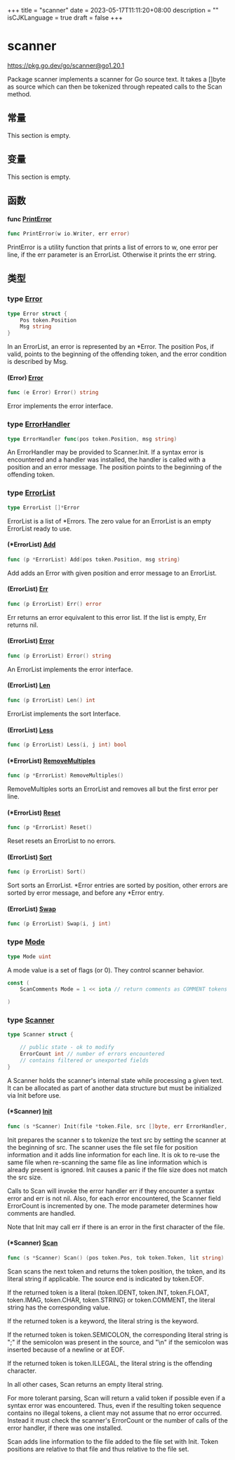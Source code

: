 +++
title = "scanner"
date = 2023-05-17T11:11:20+08:00
description = ""
isCJKLanguage = true
draft = false
+++
# scanner

https://pkg.go.dev/go/scanner@go1.20.1



Package scanner implements a scanner for Go source text. It takes a []byte as source which can then be tokenized through repeated calls to the Scan method.







## 常量 

This section is empty.

## 变量

This section is empty.

## 函数

#### func [PrintError](https://cs.opensource.google/go/go/+/go1.20.1:src/go/scanner/errors.go;l=112) 

``` go 
func PrintError(w io.Writer, err error)
```

PrintError is a utility function that prints a list of errors to w, one error per line, if the err parameter is an ErrorList. Otherwise it prints the err string.

## 类型

### type [Error](https://cs.opensource.google/go/go/+/go1.20.1:src/go/scanner/errors.go;l=18) 

``` go 
type Error struct {
	Pos token.Position
	Msg string
}
```

In an ErrorList, an error is represented by an *Error. The position Pos, if valid, points to the beginning of the offending token, and the error condition is described by Msg.

#### (Error) [Error](https://cs.opensource.google/go/go/+/go1.20.1:src/go/scanner/errors.go;l=24) 

``` go 
func (e Error) Error() string
```

Error implements the error interface.

### type [ErrorHandler](https://cs.opensource.google/go/go/+/go1.20.1:src/go/scanner/scanner.go;l=24) 

``` go 
type ErrorHandler func(pos token.Position, msg string)
```

An ErrorHandler may be provided to Scanner.Init. If a syntax error is encountered and a handler was installed, the handler is called with a position and an error message. The position points to the beginning of the offending token.

### type [ErrorList](https://cs.opensource.google/go/go/+/go1.20.1:src/go/scanner/errors.go;l=35) 

``` go 
type ErrorList []*Error
```

ErrorList is a list of *Errors. The zero value for an ErrorList is an empty ErrorList ready to use.

#### (*ErrorList) [Add](https://cs.opensource.google/go/go/+/go1.20.1:src/go/scanner/errors.go;l=38) 

``` go 
func (p *ErrorList) Add(pos token.Position, msg string)
```

Add adds an Error with given position and error message to an ErrorList.

#### (ErrorList) [Err](https://cs.opensource.google/go/go/+/go1.20.1:src/go/scanner/errors.go;l=102) 

``` go 
func (p ErrorList) Err() error
```

Err returns an error equivalent to this error list. If the list is empty, Err returns nil.

#### (ErrorList) [Error](https://cs.opensource.google/go/go/+/go1.20.1:src/go/scanner/errors.go;l=90) 

``` go 
func (p ErrorList) Error() string
```

An ErrorList implements the error interface.

#### (ErrorList) [Len](https://cs.opensource.google/go/go/+/go1.20.1:src/go/scanner/errors.go;l=46) 

``` go 
func (p ErrorList) Len() int
```

ErrorList implements the sort Interface.

#### (ErrorList) [Less](https://cs.opensource.google/go/go/+/go1.20.1:src/go/scanner/errors.go;l=49) 

``` go 
func (p ErrorList) Less(i, j int) bool
```

#### (*ErrorList) [RemoveMultiples](https://cs.opensource.google/go/go/+/go1.20.1:src/go/scanner/errors.go;l=75) 

``` go 
func (p *ErrorList) RemoveMultiples()
```

RemoveMultiples sorts an ErrorList and removes all but the first error per line.

#### (*ErrorList) [Reset](https://cs.opensource.google/go/go/+/go1.20.1:src/go/scanner/errors.go;l=43) 

``` go 
func (p *ErrorList) Reset()
```

Reset resets an ErrorList to no errors.

#### (ErrorList) [Sort](https://cs.opensource.google/go/go/+/go1.20.1:src/go/scanner/errors.go;l=70) 

``` go 
func (p ErrorList) Sort()
```

Sort sorts an ErrorList. *Error entries are sorted by position, other errors are sorted by error message, and before any *Error entry.

#### (ErrorList) [Swap](https://cs.opensource.google/go/go/+/go1.20.1:src/go/scanner/errors.go;l=47) 

``` go 
func (p ErrorList) Swap(i, j int)
```

### type [Mode](https://cs.opensource.google/go/go/+/go1.20.1:src/go/scanner/scanner.go;l=102) 

``` go 
type Mode uint
```

A mode value is a set of flags (or 0). They control scanner behavior.

``` go 
const (
	ScanComments Mode = 1 << iota // return comments as COMMENT tokens

)
```

### type [Scanner](https://cs.opensource.google/go/go/+/go1.20.1:src/go/scanner/scanner.go;l=29) 

``` go 
type Scanner struct {

	// public state - ok to modify
	ErrorCount int // number of errors encountered
	// contains filtered or unexported fields
}
```

A Scanner holds the scanner's internal state while processing a given text. It can be allocated as part of another data structure but must be initialized via Init before use.

#### (*Scanner) [Init](https://cs.opensource.google/go/go/+/go1.20.1:src/go/scanner/scanner.go;l=123) 

``` go 
func (s *Scanner) Init(file *token.File, src []byte, err ErrorHandler, mode Mode)
```

Init prepares the scanner s to tokenize the text src by setting the scanner at the beginning of src. The scanner uses the file set file for position information and it adds line information for each line. It is ok to re-use the same file when re-scanning the same file as line information which is already present is ignored. Init causes a panic if the file size does not match the src size.

Calls to Scan will invoke the error handler err if they encounter a syntax error and err is not nil. Also, for each error encountered, the Scanner field ErrorCount is incremented by one. The mode parameter determines how comments are handled.

Note that Init may call err if there is an error in the first character of the file.

#### (*Scanner) [Scan](https://cs.opensource.google/go/go/+/go1.20.1:src/go/scanner/scanner.go;l=786) 

``` go 
func (s *Scanner) Scan() (pos token.Pos, tok token.Token, lit string)
```

Scan scans the next token and returns the token position, the token, and its literal string if applicable. The source end is indicated by token.EOF.

If the returned token is a literal (token.IDENT, token.INT, token.FLOAT, token.IMAG, token.CHAR, token.STRING) or token.COMMENT, the literal string has the corresponding value.

If the returned token is a keyword, the literal string is the keyword.

If the returned token is token.SEMICOLON, the corresponding literal string is ";" if the semicolon was present in the source, and "\n" if the semicolon was inserted because of a newline or at EOF.

If the returned token is token.ILLEGAL, the literal string is the offending character.

In all other cases, Scan returns an empty literal string.

For more tolerant parsing, Scan will return a valid token if possible even if a syntax error was encountered. Thus, even if the resulting token sequence contains no illegal tokens, a client may not assume that no error occurred. Instead it must check the scanner's ErrorCount or the number of calls of the error handler, if there was one installed.

Scan adds line information to the file added to the file set with Init. Token positions are relative to that file and thus relative to the file set.